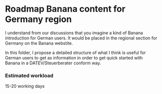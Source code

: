# Roadmap Banana content for Germany region

I understand from our discussions that you imagine a kind of Banana introduction for German users. It would be placed in the regional section for Germany on the Banana webstite.

In this folder, I propose a detailed structure of what I think is useful for German users to get as information in order to get quick started with Banana in a DATEV/Steuerberater conform way. 




### Estimated workload

15-20 working days




